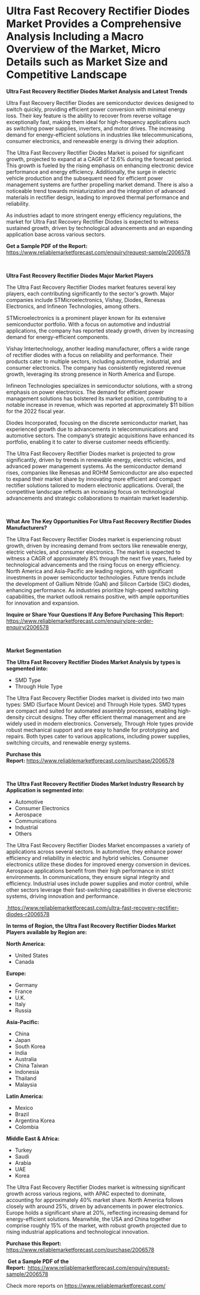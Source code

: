<p><h1>Ultra Fast Recovery Rectifier Diodes Market Provides a Comprehensive Analysis Including a Macro Overview of the Market, Micro Details such as Market Size and Competitive Landscape</h1></p><p><strong>Ultra Fast Recovery Rectifier Diodes Market Analysis and Latest Trends</strong></p>
<p><p>Ultra Fast Recovery Rectifier Diodes are semiconductor devices designed to switch quickly, providing efficient power conversion with minimal energy loss. Their key feature is the ability to recover from reverse voltage exceptionally fast, making them ideal for high-frequency applications such as switching power supplies, inverters, and motor drives. The increasing demand for energy-efficient solutions in industries like telecommunications, consumer electronics, and renewable energy is driving their adoption.</p><p>The Ultra Fast Recovery Rectifier Diodes Market is poised for significant growth, projected to expand at a CAGR of 12.6% during the forecast period. This growth is fueled by the rising emphasis on enhancing electronic device performance and energy efficiency. Additionally, the surge in electric vehicle production and the subsequent need for efficient power management systems are further propelling market demand. There is also a noticeable trend towards miniaturization and the integration of advanced materials in rectifier design, leading to improved thermal performance and reliability.</p><p>As industries adapt to more stringent energy efficiency regulations, the market for Ultra Fast Recovery Rectifier Diodes is expected to witness sustained growth, driven by technological advancements and an expanding application base across various sectors.</p></p>
<p><strong>Get a Sample PDF of the Report:&nbsp;</strong> <a href="https://www.reliablemarketforecast.com/enquiry/request-sample/2006578?utm_campaign=2472&utm_medium=2&utm_source=Github&utm_content=ia&utm_term=11022025&utm_id=ultra-fast-recovery-rectifier-diodes">https://www.reliablemarketforecast.com/enquiry/request-sample/2006578</a></p>
<p>&nbsp;</p>
<p><strong>Ultra Fast Recovery Rectifier Diodes Major Market Players</strong></p>
<p><p>The Ultra Fast Recovery Rectifier Diodes market features several key players, each contributing significantly to the sector's growth. Major companies include STMicroelectronics, Vishay, Diodes, Renesas Electronics, and Infineon Technologies, among others.</p><p>STMicroelectronics is a prominent player known for its extensive semiconductor portfolio. With a focus on automotive and industrial applications, the company has reported steady growth, driven by increasing demand for energy-efficient components. </p><p>Vishay Intertechnology, another leading manufacturer, offers a wide range of rectifier diodes with a focus on reliability and performance. Their products cater to multiple sectors, including automotive, industrial, and consumer electronics. The company has consistently registered revenue growth, leveraging its strong presence in North America and Europe.</p><p>Infineon Technologies specializes in semiconductor solutions, with a strong emphasis on power electronics. The demand for efficient power management solutions has bolstered its market position, contributing to a notable increase in revenue, which was reported at approximately $11 billion for the 2022 fiscal year. </p><p>Diodes Incorporated, focusing on the discrete semiconductor market, has experienced growth due to advancements in telecommunications and automotive sectors. The company’s strategic acquisitions have enhanced its portfolio, enabling it to cater to diverse customer needs efficiently.</p><p>The Ultra Fast Recovery Rectifier Diodes market is projected to grow significantly, driven by trends in renewable energy, electric vehicles, and advanced power management systems. As the semiconductor demand rises, companies like Renesas and ROHM Semiconductor are also expected to expand their market share by innovating more efficient and compact rectifier solutions tailored to modern electronic applications. Overall, the competitive landscape reflects an increasing focus on technological advancements and strategic collaborations to maintain market leadership.</p></p>
<p>&nbsp;</p>
<p><strong>What Are The Key Opportunities For Ultra Fast Recovery Rectifier Diodes Manufacturers?</strong></p>
<p><p>The Ultra Fast Recovery Rectifier Diodes market is experiencing robust growth, driven by increasing demand from sectors like renewable energy, electric vehicles, and consumer electronics. The market is expected to witness a CAGR of approximately 8% through the next five years, fueled by technological advancements and the rising focus on energy efficiency. North America and Asia-Pacific are leading regions, with significant investments in power semiconductor technologies. Future trends include the development of Gallium Nitride (GaN) and Silicon Carbide (SiC) diodes, enhancing performance. As industries prioritize high-speed switching capabilities, the market outlook remains positive, with ample opportunities for innovation and expansion.</p></p>
<p><strong>Inquire or Share Your Questions If Any Before Purchasing This Report:</strong> <a href="https://www.reliablemarketforecast.com/enquiry/pre-order-enquiry/2006578?utm_campaign=2472&utm_medium=2&utm_source=Github&utm_content=ia&utm_term=11022025&utm_id=ultra-fast-recovery-rectifier-diodes">https://www.reliablemarketforecast.com/enquiry/pre-order-enquiry/2006578</a></p>
<p>&nbsp;</p>
<p><strong>Market Segmentation</strong></p>
<p><strong>The Ultra Fast Recovery Rectifier Diodes Market Analysis by types is segmented into:</strong></p>
<p><ul><li>SMD Type</li><li>Through Hole Type</li></ul></p>
<p><p>The Ultra Fast Recovery Rectifier Diodes market is divided into two main types: SMD (Surface Mount Device) and Through Hole types. SMD types are compact and suited for automated assembly processes, enabling high-density circuit designs. They offer efficient thermal management and are widely used in modern electronics. Conversely, Through Hole types provide robust mechanical support and are easy to handle for prototyping and repairs. Both types cater to various applications, including power supplies, switching circuits, and renewable energy systems.</p></p>
<p><strong>Purchase this Report:&nbsp;</strong><a href="https://www.reliablemarketforecast.com/purchase/2006578?utm_campaign=2472&utm_medium=2&utm_source=Github&utm_content=ia&utm_term=11022025&utm_id=ultra-fast-recovery-rectifier-diodes">https://www.reliablemarketforecast.com/purchase/2006578</a></p>
<p>&nbsp;</p>
<p><strong>The Ultra Fast Recovery Rectifier Diodes Market Industry Research by Application is segmented into:</strong></p>
<p><ul><li>Automotive</li><li>Consumer Electronics</li><li>Aerospace</li><li>Communications</li><li>Industrial</li><li>Others</li></ul></p>
<p><p>The Ultra Fast Recovery Rectifier Diodes Market encompasses a variety of applications across several sectors. In automotive, they enhance power efficiency and reliability in electric and hybrid vehicles. Consumer electronics utilize these diodes for improved energy conversion in devices. Aerospace applications benefit from their high performance in strict environments. In communications, they ensure signal integrity and efficiency. Industrial uses include power supplies and motor control, while other sectors leverage their fast-switching capabilities in diverse electronic systems, driving innovation and performance.</p></p>
<p><a href="https://www.reliablemarketforecast.com/ultra-fast-recovery-rectifier-diodes-r2006578?utm_campaign=2472&utm_medium=2&utm_source=Github&utm_content=ia&utm_term=11022025&utm_id=ultra-fast-recovery-rectifier-diodes">&nbsp;https://www.reliablemarketforecast.com/ultra-fast-recovery-rectifier-diodes-r2006578</a></p>
<p><strong>In terms of Region, the Ultra Fast Recovery Rectifier Diodes Market Players available by Region are:</strong></p>
<p>
    <p> <strong> North America: </strong>
        <ul>
            <li>United States</li>
            <li>Canada</li>
        </ul>
        </p> 
    <p> <strong> Europe: </strong>
        <ul>
            <li>Germany</li>
            <li>France</li>
            <li>U.K.</li>
            <li>Italy</li>
            <li>Russia</li>
        </ul>
        </p> 
    <p> <strong> Asia-Pacific: </strong>
        <ul>
            <li>China</li>
            <li>Japan</li>
            <li>South Korea</li>
            <li>India</li>
            <li>Australia</li>
            <li>China Taiwan</li>
            <li>Indonesia</li>
            <li>Thailand</li>
            <li>Malaysia</li>
        </ul>
        </p> 
    <p> <strong> Latin America: </strong>
        <ul>
            <li>Mexico</li>
            <li>Brazil</li>
            <li>Argentina Korea</li>
            <li>Colombia</li>
        </ul>
        </p> 
    <p> <strong> Middle East & Africa: </strong>
        <ul>
            <li>Turkey</li>
            <li>Saudi</li>
            <li>Arabia</li>
            <li>UAE</li>
            <li>Korea</li>
        </ul>
    </p>
    </p>
<p><p>The Ultra Fast Recovery Rectifier Diodes market is witnessing significant growth across various regions, with APAC expected to dominate, accounting for approximately 40% market share. North America follows closely with around 25%, driven by advancements in power electronics. Europe holds a significant share at 20%, reflecting increasing demand for energy-efficient solutions. Meanwhile, the USA and China together comprise roughly 15% of the market, with robust growth projected due to rising industrial applications and technological innovation.</p></p>
<p><strong>Purchase this Report: </strong><a href="https://www.reliablemarketforecast.com/purchase/2006578?utm_campaign=2472&utm_medium=2&utm_source=Github&utm_content=ia&utm_term=11022025&utm_id=ultra-fast-recovery-rectifier-diodes">https://www.reliablemarketforecast.com/purchase/2006578</a></p>
<p>&nbsp;<strong>Get a Sample PDF of the Report:&nbsp;&nbsp;</strong><a href="https://www.reliablemarketforecast.com/enquiry/request-sample/2006578?utm_campaign=2472&utm_medium=2&utm_source=Github&utm_content=ia&utm_term=11022025&utm_id=ultra-fast-recovery-rectifier-diodes">https://www.reliablemarketforecast.com/enquiry/request-sample/2006578</a></p>
<p><strong></strong></p>
<p>Check more reports on <a href="https://www.reliablemarketforecast.com/?utm_campaign=2472&utm_medium=2&utm_source=Github&utm_content=ia&utm_term=11022025&utm_id=ultra-fast-recovery-rectifier-diodes">https://www.reliablemarketforecast.com/</a></p>